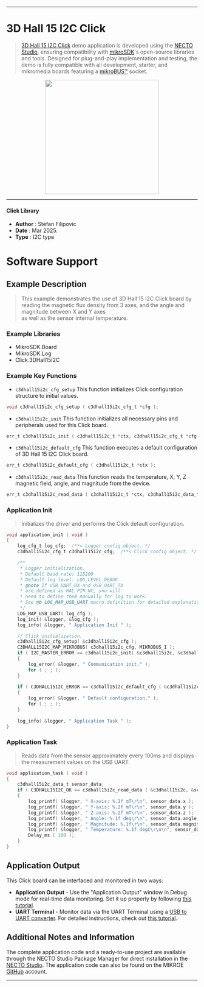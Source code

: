 
---
# 3D Hall 15 I2C Click

> [3D Hall 15 I2C Click](https://www.mikroe.com/?pid_product=MIKROE-6607) demo application is developed using
the [NECTO Studio](https://www.mikroe.com/necto), ensuring compatibility with [mikroSDK](https://www.mikroe.com/mikrosdk)'s
open-source libraries and tools. Designed for plug-and-play implementation and testing, the demo is fully compatible with
all development, starter, and mikromedia boards featuring a [mikroBUS&trade;](https://www.mikroe.com/mikrobus) socket.

<p align="center">
  <img src="https://www.mikroe.com/?pid_product=MIKROE-6607&image=1" height=300px>
</p>

---

#### Click Library

- **Author**        : Stefan Filipovic
- **Date**          : Mar 2025.
- **Type**          : I2C type

# Software Support

## Example Description

> This example demonstrates the use of 3D Hall 15 I2C Click board by reading the magnetic
flux density from 3 axes, and the angle and magnitude between X and Y axes  
as well as the sensor internal temperature.

### Example Libraries

- MikroSDK.Board
- MikroSDK.Log
- Click.3DHall15I2C

### Example Key Functions

- `c3dhall15i2c_cfg_setup` This function initializes Click configuration structure to initial values.
```c
void c3dhall15i2c_cfg_setup ( c3dhall15i2c_cfg_t *cfg );
```

- `c3dhall15i2c_init` This function initializes all necessary pins and peripherals used for this Click board.
```c
err_t c3dhall15i2c_init ( c3dhall15i2c_t *ctx, c3dhall15i2c_cfg_t *cfg );
```

- `c3dhall15i2c_default_cfg` This function executes a default configuration of 3D Hall 15 I2C Click board.
```c
err_t c3dhall15i2c_default_cfg ( c3dhall15i2c_t *ctx );
```

- `c3dhall15i2c_read_data` This function reads the temperature, X, Y, Z magnetic field, angle, and magnitude from the device.
```c
err_t c3dhall15i2c_read_data ( c3dhall15i2c_t *ctx, c3dhall15i2c_data_t *data_out );
```

### Application Init

> Initializes the driver and performs the Click default configuration.

```c
void application_init ( void )
{
    log_cfg_t log_cfg;  /**< Logger config object. */
    c3dhall15i2c_cfg_t c3dhall15i2c_cfg;  /**< Click config object. */

    /** 
     * Logger initialization.
     * Default baud rate: 115200
     * Default log level: LOG_LEVEL_DEBUG
     * @note If USB_UART_RX and USB_UART_TX 
     * are defined as HAL_PIN_NC, you will 
     * need to define them manually for log to work. 
     * See @b LOG_MAP_USB_UART macro definition for detailed explanation.
     */
    LOG_MAP_USB_UART( log_cfg );
    log_init( &logger, &log_cfg );
    log_info( &logger, " Application Init " );

    // Click initialization.
    c3dhall15i2c_cfg_setup( &c3dhall15i2c_cfg );
    C3DHALL15I2C_MAP_MIKROBUS( c3dhall15i2c_cfg, MIKROBUS_1 );
    if ( I2C_MASTER_ERROR == c3dhall15i2c_init( &c3dhall15i2c, &c3dhall15i2c_cfg ) ) 
    {
        log_error( &logger, " Communication init." );
        for ( ; ; );
    }
    
    if ( C3DHALL15I2C_ERROR == c3dhall15i2c_default_cfg ( &c3dhall15i2c ) )
    {
        log_error( &logger, " Default configuration." );
        for ( ; ; );
    }
    
    log_info( &logger, " Application Task " );
}
```

### Application Task

> Reads data from the sensor approximately every 100ms and displays the measurement values on the USB UART.

```c
void application_task ( void )
{
    c3dhall15i2c_data_t sensor_data;
    if ( C3DHALL15I2C_OK == c3dhall15i2c_read_data ( &c3dhall15i2c, &sensor_data ) )
    {
        log_printf( &logger, " X-axis: %.2f mT\r\n", sensor_data.x );
        log_printf( &logger, " Y-axis: %.2f mT\r\n", sensor_data.y );
        log_printf( &logger, " Z-axis: %.2f mT\r\n", sensor_data.z );
        log_printf( &logger, " Angle: %.1f deg\r\n", sensor_data.angle );
        log_printf( &logger, " Magnitude: %.1f\r\n", sensor_data.magnitude );
        log_printf( &logger, " Temperature: %.1f degC\r\n\n", sensor_data.temperature );
        Delay_ms ( 100 );
    }
}
```

## Application Output

This Click board can be interfaced and monitored in two ways:
- **Application Output** - Use the "Application Output" window in Debug mode for real-time data monitoring.
Set it up properly by following [this tutorial](https://www.youtube.com/watch?v=ta5yyk1Woy4).
- **UART Terminal** - Monitor data via the UART Terminal using
a [USB to UART converter](https://www.mikroe.com/click/interface/usb?interface*=uart,uart). For detailed instructions,
check out [this tutorial](https://help.mikroe.com/necto/v2/Getting%20Started/Tools/UARTTerminalTool).

## Additional Notes and Information

The complete application code and a ready-to-use project are available through the NECTO Studio Package Manager for 
direct installation in the [NECTO Studio](https://www.mikroe.com/necto). The application code can also be found on
the MIKROE [GitHub](https://github.com/MikroElektronika/mikrosdk_click_v2) account.

---
